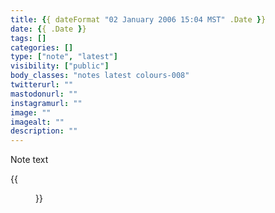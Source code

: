 ```yaml
---
title: {{ dateFormat "02 January 2006 15:04 MST" .Date }}
date: {{ .Date }}
tags: []
categories: []
type: ["note", "latest"]
visibility: ["public"]
body_classes: "notes latest colours-008"
twitterurl: ""
mastodonurl: ""
instagramurl: ""
image: ""
imagealt: ""
description: ""
---
```


Note text<!--more-->

{{<figure class="note-image" src="office-dog.png" link="https://alink.com" alt="alt text" caption="caption text">}}